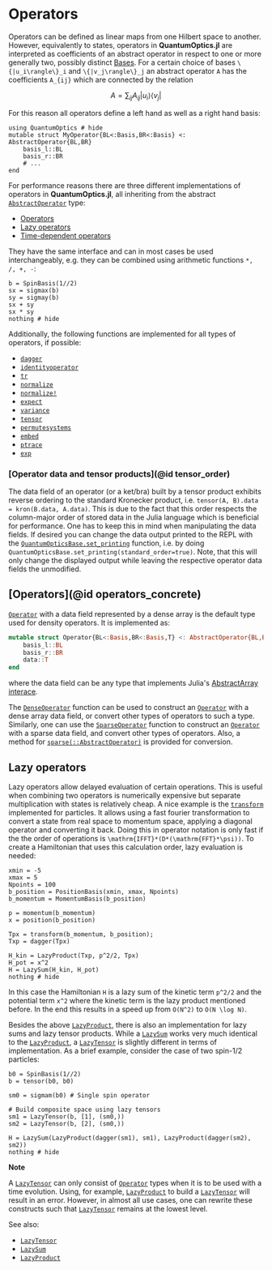 # Operators

Operators can be defined as linear maps from one Hilbert space to another. However, equivalently to states, operators in **QuantumOptics.jl** are interpreted as coefficients of an abstract operator in respect to one or more generally two, possibly distinct [Bases](@ref). For a certain choice of bases ``\{|u_i\rangle\}_i`` and ``\{|v_j\rangle\}_j`` an abstract operator ``A`` has the coefficients ``A_{ij}`` which are connected by the relation

```math
A =  \sum_{ij} A_{ij} | u_i \rangle \langle v_j |
```

For this reason all operators define a left hand as well as a right hand basis:

```@example operators
using QuantumOptics # hide
mutable struct MyOperator{BL<:Basis,BR<:Basis} <: AbstractOperator{BL,BR}
    basis_l::BL
    basis_r::BR
    # ...
end
```

For performance reasons there are three different implementations of operators in **QuantumOptics.jl**, all inheriting from the abstract [`AbstractOperator`](@ref) type:

* [Operators](@ref)
* [Lazy operators](@ref)
* [Time-dependent operators](@ref)

They have the same interface and can in most cases be used interchangeably, e.g. they can be combined using arithmetic functions `*, /, +, -`:

```@example operators
b = SpinBasis(1//2)
sx = sigmax(b)
sy = sigmay(b)
sx + sy
sx * sy
nothing # hide
```

Additionally, the following functions are implemented for all types of operators, if possible:

* [`dagger`](@ref)
* [`identityoperator`](@ref)
* [`tr`](@ref)
* [`normalize`](@ref)
* [`normalize!`](@ref)
* [`expect`](@ref)
* [`variance`](@ref)
* [`tensor`](@ref)
* [`permutesystems`](@ref)
* [`embed`](@ref)
* [`ptrace`](@ref)
* [`exp`](@ref)

### [Operator data and tensor products](@id tensor_order)

The data field of an operator (or a ket/bra) built by a tensor product exhibits reverse ordering to the standard Kronecker product, i.e. `tensor(A, B).data = kron(B.data, A.data)`. This is due to the fact that this order respects the column-major order of stored data in the Julia language which is beneficial for performance. One has to keep this in mind when manipulating the data fields. If desired you can change the data output printed to the REPL with the [`QuantumOpticsBase.set_printing`](@ref) function, i.e. by doing `QuantumOpticsBase.set_printing(standard_order=true)`. Note, that this will only change the displayed output while leaving the respective operator data fields the unmodified.


## [Operators](@id operators_concrete)

[`Operator`](@ref) with a data field represented by a dense array is the default type used for density operators. It is implemented as:

```julia
mutable struct Operator{BL<:Basis,BR<:Basis,T} <: AbstractOperator{BL,BR}
    basis_l::BL
    basis_r::BR
    data::T
end
```

where the data field can be any type that implements Julia's [AbstractArray interace](https://docs.julialang.org/en/v1/manual/interfaces/#man-interface-array-1).

The [`DenseOperator`](@ref) function can be used to construct an [`Operator`](@ref) with a dense array data field, or convert other types of operators to such a type.
Similarly, one can use the [`SparseOperator`](@ref) function to construct an [`Operator`](@ref) with a sparse data field, and convert other types of operators. Also, a method for [`sparse(::AbstractOperator)`](@ref) is provided for conversion.


## Lazy operators

Lazy operators allow delayed evaluation of certain operations. This is useful when combining two operators is numerically expensive but separate multiplication with states is relatively cheap. A nice example is the [`transform`](@ref) implemented for particles. It allows using a fast fourier transformation to convert a state from real space to momentum space, applying a diagonal operator and converting it back. Doing this in operator notation is only fast if the the order of operations is ``\mathrm{IFFT}*(D*(\mathrm{FFT}*\psi))``. To create a Hamiltonian that uses this calculation order, lazy evaluation is needed:

```@example operators
xmin = -5
xmax = 5
Npoints = 100
b_position = PositionBasis(xmin, xmax, Npoints)
b_momentum = MomentumBasis(b_position)

p = momentum(b_momentum)
x = position(b_position)

Tpx = transform(b_momentum, b_position);
Txp = dagger(Tpx)

H_kin = LazyProduct(Txp, p^2/2, Tpx)
H_pot = x^2
H = LazySum(H_kin, H_pot)
nothing # hide
```

In this case the Hamiltonian ``H`` is a lazy sum of the kinetic term ``p^2/2`` and the potential term ``x^2`` where the kinetic term is the lazy product mentioned before. In the end this results in a speed up from ``O(N^2)`` to ``O(N \log N)``.

Besides the above [`LazyProduct`](@ref), there is also an implementation for lazy sums and lazy tensor products. While a [`LazySum`](@ref) works very much identical to the [`LazyProduct`](@ref), a [`LazyTensor`](@ref) is slightly different in terms of implementation. As a brief example, consider the case of two spin-1/2 particles:

```@example operators
b0 = SpinBasis(1//2)
b = tensor(b0, b0)

sm0 = sigmam(b0) # Single spin operator

# Build composite space using lazy tensors
sm1 = LazyTensor(b, [1], (sm0,))
sm2 = LazyTensor(b, [2], (sm0,))

H = LazySum(LazyProduct(dagger(sm1), sm1), LazyProduct(dagger(sm2), sm2))
nothing # hide
```

**Note**


A [`LazyTensor`](@ref) can only consist of [`Operator`](@ref) types when it is to be used with a time evolution. Using, for example, [`LazyProduct`](@ref) to build a [`LazyTensor`](@ref) will result in an error. However, in almost all use cases, one can rewrite these constructs such that [`LazyTensor`](@ref) remains at the lowest level.


See also:

* [`LazyTensor`](@ref)
* [`LazySum`](@ref)
* [`LazyProduct`](@ref)
